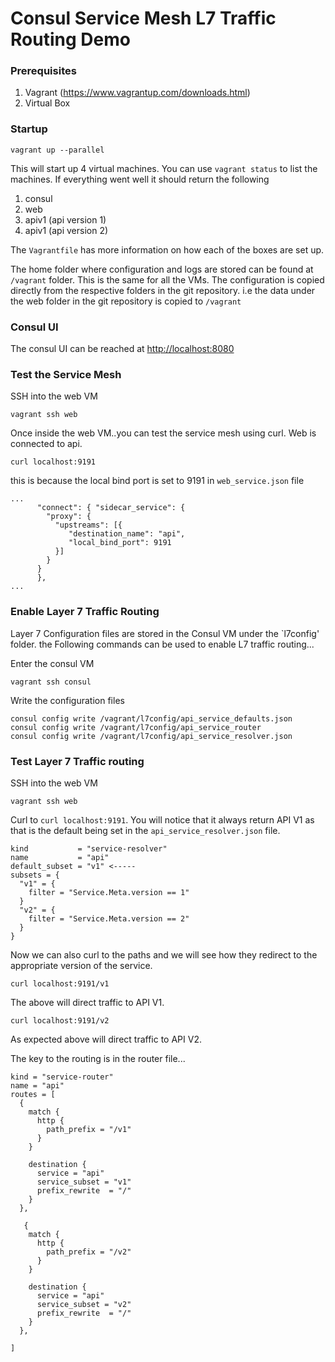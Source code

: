 # Consul Service Mesh L7 Traffic Routing Demo

### Prerequisites
1. Vagrant (https://www.vagrantup.com/downloads.html)
2. Virtual Box 

### Startup
```
vagrant up --parallel
```

This will start up 4 virtual machines. You can use `vagrant status` to list the machines. If everything went well it should return the following

1. consul
2. web
3. apiv1 (api version 1)
4. apiv1 (api version 2)

The `Vagrantfile` has more information on how each of the boxes are set up. 

The home folder where configuration and logs are stored can be found at `/vagrant` folder. This is the same for all the VMs. The configuration is copied directly from the respective folders in the git repository. i.e the data under the web folder in the git repository is copied to `/vagrant`

### Consul UI
The consul UI can be reached at [http://localhost:8080](http://localhost:8080)


### Test the Service Mesh
SSH into the web VM
```
vagrant ssh web
```
Once inside the  web VM..you can test the service mesh using curl. Web is connected to api. 

```
curl localhost:9191
```

this is because the local bind port is set to 9191 in `web_service.json` file

```
...
      "connect": { "sidecar_service": {
        "proxy": {
          "upstreams": [{
             "destination_name": "api",
             "local_bind_port": 9191
          }]
        }
      }
      },
...
```
  
### Enable Layer 7 Traffic Routing
Layer 7 Configuration files are stored in the Consul VM under the  `l7config' folder. the Following commands can be used to enable L7 traffic routing...

Enter the consul VM
```
vagrant ssh consul
```

Write the configuration files
```
consul config write /vagrant/l7config/api_service_defaults.json
consul config write /vagrant/l7config/api_service_router
consul config write /vagrant/l7config/api_service_resolver.json
```

### Test Layer 7 Traffic routing
SSH into the web VM
```
vagrant ssh web
```

Curl to `curl localhost:9191`. You will notice that it always return API V1 as that is the default being set in the `api_service_resolver.json` file.

```
kind           = "service-resolver"
name           = "api"
default_subset = "v1" <-----
subsets = {
  "v1" = {
    filter = "Service.Meta.version == 1"
  }
  "v2" = {
    filter = "Service.Meta.version == 2"
  }
}
```

Now we can also curl to the paths and we will see how they redirect to the appropriate version of the service.
```
curl localhost:9191/v1
```
The above will direct traffic to API V1. 

```
curl localhost:9191/v2
```
As expected above will direct traffic to API V2.

The key to the routing is in the router file...
```
kind = "service-router"
name = "api"
routes = [
  {
    match {
      http {
        path_prefix = "/v1"
      }
    }

    destination {
      service = "api"
      service_subset = "v1"
      prefix_rewrite  = "/"
    }
  },

   {
    match {
      http {
        path_prefix = "/v2"
      }
    }

    destination {
      service = "api"
      service_subset = "v2"
      prefix_rewrite  = "/"
    }
  },
  
] 
```

